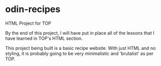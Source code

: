 # odin-recipes
HTML Project for TOP

By the end of this project, I will have put in place all of the lessons that I have learned in TOP's HTML section. 

This project being built is a basic recipe website. With just HTML and no styling, it is probably going to be very minimalistic and 'brutalist' as per TOP. 